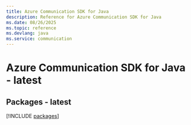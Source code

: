 ```yaml
---
title: Azure Communication SDK for Java
description: Reference for Azure Communication SDK for Java
ms.date: 08/26/2025
ms.topic: reference
ms.devlang: java
ms.service: communication
---
```

# Azure Communication SDK for Java - latest
## Packages - latest
[!INCLUDE [packages](communication-index.md)]